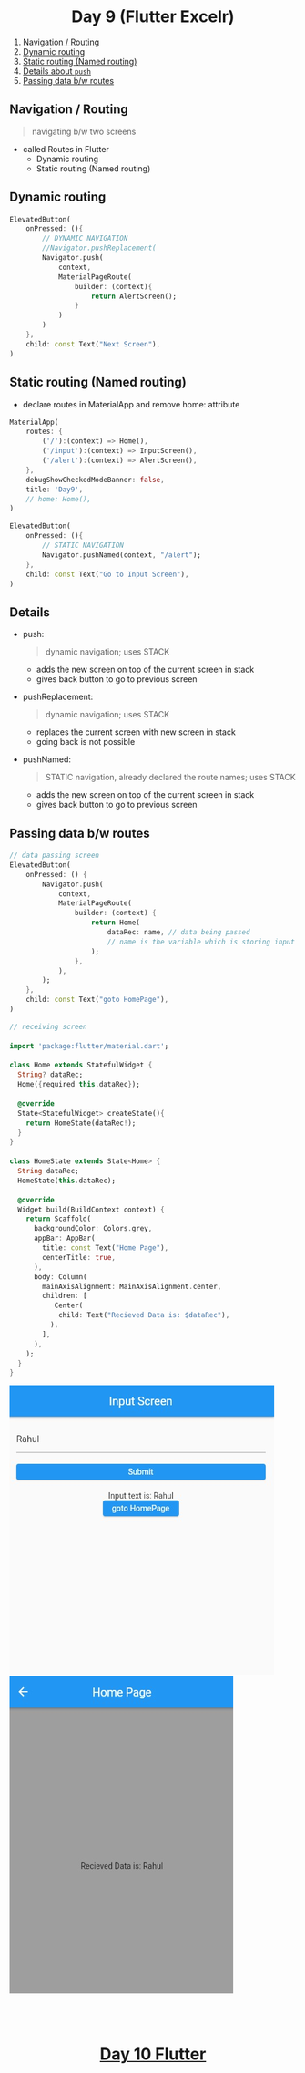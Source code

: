 <h1 align="center"> Day 9 (Flutter Excelr)</h1>

1. [Navigation / Routing](#navigation--routing)
2. [Dynamic routing](#dynamic-routing)
3. [Static routing (Named routing)](#static-routing-named-routing)
4. [Details about `push`](#details)
5. [Passing data b/w routes](#passing-data-bw-routes)

## Navigation / Routing
> navigating b/w two screens

- called Routes in Flutter
    - Dynamic routing 
    - Static routing (Named routing)

## Dynamic routing

```dart
ElevatedButton(
    onPressed: (){
        // DYNAMIC NAVIGATION
        //Navigator.pushReplacement(
        Navigator.push(
            context,
            MaterialPageRoute(
                builder: (context){
                    return AlertScreen();
                }
            )
        )
    }, 
    child: const Text("Next Screen"),
)
```

## Static routing (Named routing)

- declare routes in MaterialApp and remove home: attribute

```dart
MaterialApp(
    routes: {
        ('/'):(context) => Home(),
        ('/input'):(context) => InputScreen(),
        ('/alert'):(context) => AlertScreen(),
    },
    debugShowCheckedModeBanner: false,
    title: 'Day9',
    // home: Home(),
)
```
```dart
ElevatedButton(
    onPressed: (){
        // STATIC NAVIGATION
        Navigator.pushNamed(context, "/alert");
    }, 
    child: const Text("Go to Input Screen"),
)
```

## Details

- push: 
    > dynamic navigation; uses STACK 
    - adds the new screen on top of the current screen in stack 
    - gives back button to go to previous screen

- pushReplacement:
    > dynamic navigation; uses STACK 
    - replaces the current screen with new screen in stack
    - going back is not possible

- pushNamed:
    > STATIC navigation, already declared the route names; uses STACK 
    - adds the new screen on top of the current screen in stack 
    - gives back button to go to previous screen

## Passing data b/w routes

```dart
// data passing screen
ElevatedButton(
    onPressed: () {
        Navigator.push(
            context,
            MaterialPageRoute(
                builder: (context) {
                    return Home(
                        dataRec: name, // data being passed
                        // name is the variable which is storing input
                    );
                },
            ),
        );
    },
    child: const Text("goto HomePage"),
)
```

```dart
// receiving screen

import 'package:flutter/material.dart';

class Home extends StatefulWidget {
  String? dataRec;
  Home({required this.dataRec});

  @override
  State<StatefulWidget> createState(){
    return HomeState(dataRec!);
  }
}

class HomeState extends State<Home> {
  String dataRec;
  HomeState(this.dataRec);

  @override
  Widget build(BuildContext context) {
    return Scaffold(
      backgroundColor: Colors.grey,
      appBar: AppBar(
        title: const Text("Home Page"),
        centerTitle: true,
      ),
      body: Column(
        mainAxisAlignment: MainAxisAlignment.center,
        children: [
           Center(
            child: Text("Recieved Data is: $dataRec"),
          ),
        ],
      ),
    );
  }
}
```
<img src="Images/day9a.jpg" alt="sending image">
<img src="Images/day9b.jpg" alt="receiving image">


<br><br>
<h1 align="center"> <a href="/day10.md">Day 10 Flutter</a></h1>
